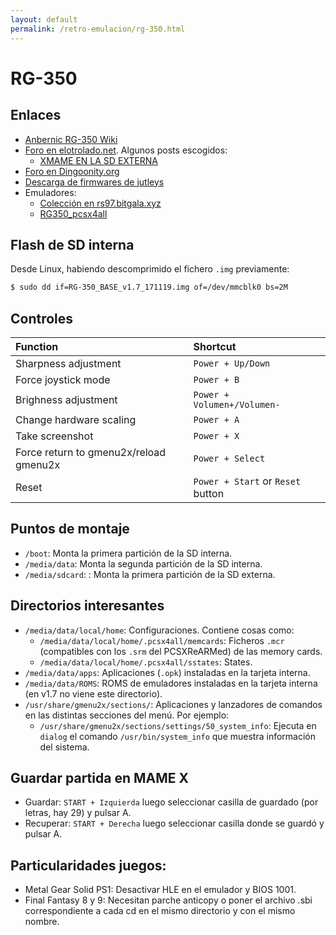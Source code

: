 ```yaml
---
layout: default
permalink: /retro-emulacion/rg-350.html
---
```


# RG-350

## Enlaces

* [Anbernic RG-350 Wiki](https://github.com/retrogamehandheld/RG-350/wiki)
* [Foro en elotrolado.net](https://www.elotrolado.net/hilo_rg-350-miyoo-new-pocket-go2-y-game-kiddy-gdk350-350h-alternativas-a-la-gcw-zero-con-el-jz4770_2341546). Algunos posts escogidos:
    * [XMAME EN LA SD EXTERNA](https://www.elotrolado.net/hilo_rg-350-miyoo-new-pocket-go2-y-game-kiddy-gdk350-350h-alternativas-a-la-gcw-zero-con-el-jz4770_2341546_s4100#p1748612345)
* [Foro en Dingoonity.org](https://boards.dingoonity.org/retro-game-350rg-350/)
* [Descarga de firmwares de jutleys](https://jutleys.wixsite.com/retrogamers97-90/forum)
* Emuladores:
    * [Colección en rs97.bitgala.xyz](https://rs97.bitgala.xyz/RG-350/localpack/extra_emulators/)
    * [RG350_pcsx4all](https://github.com/tonyjih/RG350_pcsx4all/releases)

## Flash de SD interna

Desde Linux, habiendo descomprimido el fichero `.img` previamente:

```bash
$ sudo dd if=RG-350_BASE_v1.7_171119.img of=/dev/mmcblk0 bs=2M
```

## Controles

|Function|Shortcut|
|:-----|:-------|
|Sharpness adjustment|`Power + Up/Down`|
|Force joystick mode|`Power + B`|
|Brighness adjustment|`Power + Volumen+/Volumen-`|
|Change hardware scaling|`Power + A`|
|Take screenshot|`Power + X`|
|Force return to gmenu2x/reload gmenu2x|`Power + Select`|
|Reset|`Power + Start` or `Reset` button|

## Puntos de montaje

* `/boot`: Monta la primera partición de la SD interna.
* `/media/data`: Monta la segunda partición de la SD interna.
* `/media/sdcard`: : Monta la primera partición de la SD externa.

## Directorios interesantes

* `/media/data/local/home`: Configuraciones. Contiene cosas como:
    * `/media/data/local/home/.pcsx4all/memcards`: Ficheros `.mcr` (compatibles con los `.srm` del PCSXReARMed) de las memory cards.
    * `/media/data/local/home/.pcsx4all/sstates`: States.
* `/media/data/apps`: Aplicaciones (`.opk`) instaladas en la tarjeta interna.
* `/media/data/ROMS`: ROMS de emuladores instaladas en la tarjeta interna (en v1.7 no viene este directorio).
* `/usr/share/gmenu2x/sections/`: Aplicaciones y lanzadores de comandos en las distintas secciones del menú. Por ejemplo:
    * `/usr/share/gmenu2x/sections/settings/50_system_info`: Ejecuta en `dialog` el comando `/usr/bin/system_info` que muestra información del sistema.

## Guardar partida en MAME X

* Guardar: `START + Izquierda` luego seleccionar casilla de guardado (por letras, hay 29) y pulsar A.
* Recuperar: `START + Derecha` luego seleccionar casilla donde se guardó y pulsar A.

## Particularidades juegos:

* Metal Gear Solid PS1: Desactivar HLE en el emulador y BIOS 1001.
* Final Fantasy 8 y 9: Necesitan parche anticopy o poner el archivo .sbi correspondiente a cada cd en el mismo directorio y con el mismo nombre.
